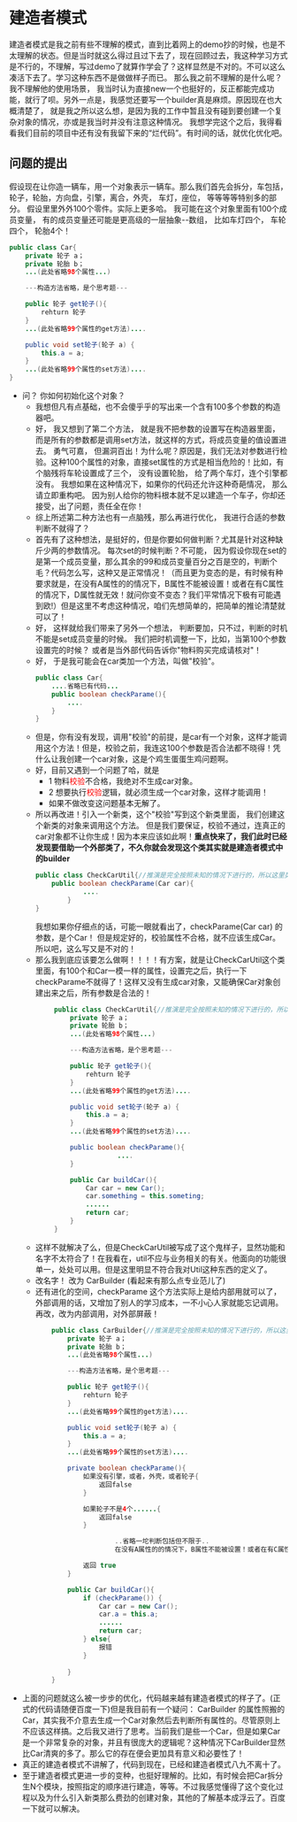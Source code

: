 # 建造者模式
建造者模式是我之前有些不理解的模式，直到比着网上的demo抄的时候，也是不太理解的状态。但是当时就这么得过且过下去了，现在回顾过去，我这种学习方式是不行的，不理解，写过demo了就算作学会了？这样显然是不对的。不可以这么凑活下去了。学习这种东西不是做做样子而已。
那么我之前不理解的是什么呢？我不理解他的使用场景， 我当时认为直接new一个也挺好的，反正都能完成功能，就行了呗。另外一点是，我感觉还要写一个builder真是麻烦。原因现在也大概清楚了， 就是我之所以这么想，是因为我的工作中暂且没有碰到要创建一个复杂对象的情况，亦或是我当时并没有注意这种情况。
我想学完这个之后，我得看看我们目前的项目中还有没有我留下来的“烂代码”。有时间的话，就优化优化吧。

## 问题的提出
假设现在让你造一辆车，用一个对象表示一辆车。那么我们首先会拆分，车包括，轮子，轮胎，方向盘，引擎，离合，外壳， 车灯，座位， 等等等等特别多的部分。 假设里里外外100个零件。实际上更多哈。
我可能在这个对象里面有100个成员变量， 有的成员变量还可能是更高级的一层抽象--数组， 比如车灯四个， 车轮四个， 轮胎4个！
```java
public class Car{
    private 轮子 a；
    private 轮胎 b；
    ...(此处省略98个属性...)

    ---构造方法省略，是个思考题---

    public 轮子 get轮子(){
        rehturn 轮子
    }
    ...(此处省略99个属性的get方法)....

    public void set轮子(轮子 a) {
        this.a = a;
    }
    ...(此处省略99个属性的set方法)....
}
```
- 问？ 你如何初始化这个对象？
    - 我想但凡有点基础，也不会傻乎乎的写出来一个含有100多个参数的构造器吧。 
    - 好， 我又想到了第二个方法， 就是我不把参数的设置写在构造器里面， 而是所有的参数都是调用set方法，就这样的方式，将成员变量的值设置进去。 勇气可嘉， 但漏洞百出！为什么呢？原因是，我们无法对参数进行检验。这种100个属性的对象，直接set属性的方式是相当危险的！比如，有个脑残将车轮设置成了三个， 没有设置轮胎， 给了两个车灯，连个引擎都没有。 我想如果在这种情况下，如果你的代码还允许这种奇葩情况， 那么请立即重构吧。 因为别人给你的物料根本就不足以建造一个车子，你却还接受，出了问题，责任全在你！
    - 综上所述第二种方法也有一点脑残，那么再进行优化， 我进行合适的参数判断不就得了？
    - 首先有了这种想法，是挺好的，但是你要如何做判断？尤其是针对这种缺斤少两的参数情况。 每次set的时候判断？不可能， 因为假设你现在set的是第一个成员变量，那么其余的99和成员变量百分之百是空的，判断个毛？代码怎么写，这种又是正常情况！（而且更为变态的是，有时候有种要求就是，在没有A属性的的情况下，B属性不能被设置！或者在有C属性的情况下，D属性就无效！就问你变不变态？我们平常情况下极有可能遇到欧!）但是这里不考虑这种情况，咱们先想简单的，把简单的推论清楚就可以了！
    - 好， 这样就给我们带来了另外一个想法， 判断要加，只不过，判断的时机不能是set成员变量的时候。 我们把时机调整一下，比如，当第100个参数设置完的时候？ 或者是当外部代码告诉你"物料购买完成请核对"！
    - 好， 于是我可能会在car类加一个方法，叫做"校验"。
        ```java
        public class Car{
            ....省略已有代码...
            public boolean checkParame(){
                ....
            }
        }
        ```
    - 但是，你有没有发现，调用"校验"的前提，是car有一个对象，这样才能调用这个方法！但是，校验之前，我连这100个参数是否合法都不晓得！凭什么让我创建一个car对象，这是个鸡生蛋蛋生鸡问题啊。
    - 好，目前又遇到一个问题了哈，就是
      - 1 物料<font color=ff0000>校验</font>不合格，我绝对不生成car对象。
      - 2 想要执行<font color=ff0000>校验</font>逻辑，就必须生成一个car对象，这样才能调用！
      - 如果不做改变这问题基本无解了。
    - 所以再改进！引入一个新类，这个"校验"写到这个新类里面， 我们创建这个新类的对象来调用这个方法。 但是我们要保证，校验不通过，连真正的car对象都不让你生成！因为本来应该如此啊！**重点快来了，我们此时已经发现要借助一个外部类了，不久你就会发现这个类其实就是建造者模式中的builder**
        ```java
        public class CheckCarUtil{//推演是完全按照未知的情况下进行的，所以这里类的名字可以是任意的名字，不一定非得叫建造者模式的某个固定的名词，如 XXXBuilder!这里之所以这么叫，是为了防止我死记硬背。
            public boolean checkParame(Car car){
                    ....
                }
        }
        ```
        我想如果你仔细点的话，可能一眼就看出了，checkParame(Car car) 的参数，是个Car！ 但是规定好的，校验属性不合格，就不应该生成Car。 所以吧，这么写又是不对的！
    - 那么我到底应该要怎么做啊！！！！有方案，就是让CheckCarUtil这个类里面，有100个和Car一模一样的属性，设置完之后，执行一下checkParame不就得了！这样又没有生成car对象，又能确保Car对象创建出来之后，所有参数是合法的！
    ```java
            public class CheckCarUtil{//推演是完全按照未知的情况下进行的，所以这里类的名字可以是任意的名字，不一定非得叫建造者模式的某个固定的名词，如 XXXBuilder!这里之所以这么叫，是为了防止我死记硬背。
                private 轮子 a；
                private 轮胎 b；
                ...(此处省略98个属性...)

                ---构造方法省略，是个思考题---

                public 轮子 get轮子(){
                    rehturn 轮子
                }
                ...(此处省略99个属性的get方法)....

                public void set轮子(轮子 a) {
                    this.a = a;
                }
                ...(此处省略99个属性的set方法)....

                public boolean checkParame(){
                            ....
                }

                public Car buildCar(){
                    Car car = new Car();
                    car.something = this.someting;
                    ......
                    return car;
                }
            }
    ```
    - 这样不就解决了么，但是CheckCarUtil被写成了这个鬼样子，显然功能和名字不太符合了！在我看在，util不应与业务相关的有关。他面向的功能很单一，处处可以用。但是这里明显不符合我对Util这种东西的定义了。
    - 改名字！ 改为 CarBuilder (看起来有那么点专业范儿了)
    - 还有进化的空间，checkParame 这个方法实际上是给内部用就可以了，外部调用的话，又增加了别人的学习成本，一不小心人家就能忘记调用。再改，改为内部调用，对外部屏蔽！
        ```java
            public class CarBuilder{//推演是完全按照未知的情况下进行的，所以这里类的名字可以是任意的名字，不一定非得叫建造者模式的某个固定的名词，如 XXXBuilder!这里之所以这么叫，是为了防止我死记硬背。
                private 轮子 a；
                private 轮胎 b；
                ...(此处省略98个属性...)

                ---构造方法省略，是个思考题---

                public 轮子 get轮子(){
                    rehturn 轮子
                }
                ...(此处省略99个属性的get方法)....

                public void set轮子(轮子 a) {
                    this.a = a;
                }
                ...(此处省略99个属性的set方法)....

                private boolean checkParame(){
                    如果没有引擎，或者，外壳，或者轮子{
                        返回false
                    }

                    如果轮子不是4个......{
                        返回false
                    }

                            ..省略一坨判断包括但不限于..
                            在没有A属性的的情况下，B属性不能被设置！或者在有C属性的情况下，D属性就无效！这种复杂情况的检举

                    返回 true
                }

                public Car buildCar(){
                    if (checkParame()) {
                        Car car = new Car();
                        car.a = this.a;
                        ......
                        return car;
                    } else{
                        报错
                    }
                    
                }
            }
        ```
- 上面的问题就这么被一步步的优化，代码越来越有建造者模式的样子了。(正式的代码请随便百度一下)但是我目前有一个疑问： CarBuilder 的属性照搬的Car，其实我不介意去生成一个Car对象然后去判断所有属性的。尽管原则上不应该这样搞。之后我又进行了思考。当前我们是些一个Car，但是如果Car是一个非常复杂的对象，并且有很庞大的逻辑呢？这种情况下CarBuilder显然比Car清爽的多了。那么它的存在便会更加具有意义和必要性了！
- 真正的建造者模式不讲解了，代码到现在，已经和建造者模式八九不离十了。
- 至于建造者模式更进一步的变种，也挺好理解的。比如，有时候会把Car拆分生N个模块，按照指定的顺序进行建造，等等。不过我感觉懂得了这个变化过程以及为什么引入新类那么费劲的创建对象，其他的了解基本成浮云了。百度一下就可以解决。